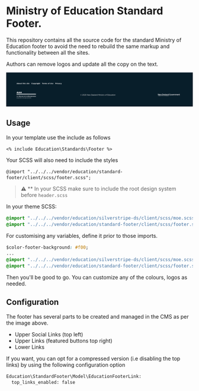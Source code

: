 # Ministry of Education Standard Footer.

This repository contains all the source code for the standard Ministry of
Education footer to avoid the need to rebuild the same markup and functionality
between all the sites.

Authors can remove logos and update all the copy on the text.

![demo](client/img/demo.png)

## Usage

In your template use the include as follows

```
<% include Education\Standards\Footer %>
```

Your SCSS will also need to include the styles

```
@import "../../../vendor/education/standard-footer/client/scss/footer.scss";
```

> :warning: ** In your SCSS make sure to include the root design system before `header.scss`

In your theme SCSS:

```css
@import "../../../vendor/education/silverstripe-ds/client/scss/moe.scss";
@import "../../../vendor/education/standard-footer/client/scss/footer.scss";
```

For customising any variables, define it prior to those imports.

```css
$color-footer-background: #f00;
...
@import "../../../vendor/education/silverstripe-ds/client/scss/moe.scss";
@import "../../../vendor/education/standard-footer/client/scss/footer.scss";
```

Then you'll be good to go. You can customize any of the colours, logos as
needed.

## Configuration

The footer has several parts to be created and managed in the CMS as per the
image above.

 - Upper Social Links (top left)
 - Upper Links (featured buttons top right)
 - Lower Links

If you want, you can opt for a compressed version (i.e disabling the top links)
by using the following configuration option

```
Education\StandardFooter\Model\EducationFooterLink:
  top_links_enabled: false
```


